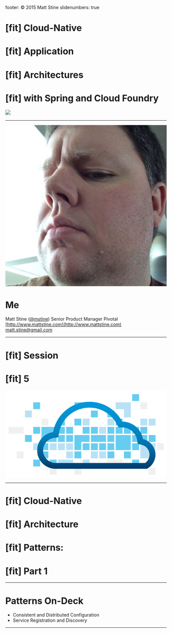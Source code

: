 footer: © 2015 Matt Stine
slidenumbers: true

# [fit] Cloud-Native
# [fit] Application
# [fit] Architectures
# [fit] with Spring and Cloud Foundry
![](https://raw.githubusercontent.com/spring-projects/spring-cloud/gh-pages/img/project-icon-large.png)

---

![left](../../Common/images/mattmug.jpeg)
# Me

Matt Stine ([@mstine](http://twitter.com/mstine))
Senior Product Manager
Pivotal
[http://www.mattstine.com](http://www.mattstine.com)
[matt.stine@gmail.com](mailto:matt.stine@gmail.com)

---

# [fit] Session
# [fit] 5
![](../../Common/images/cf_logo.png)

---

# [fit] Cloud-Native
# [fit] Architecture
# [fit] Patterns:
# [fit] Part 1

---

# Patterns On-Deck

* Consistent and Distributed Configuration
* Service Registration and Discovery

---
